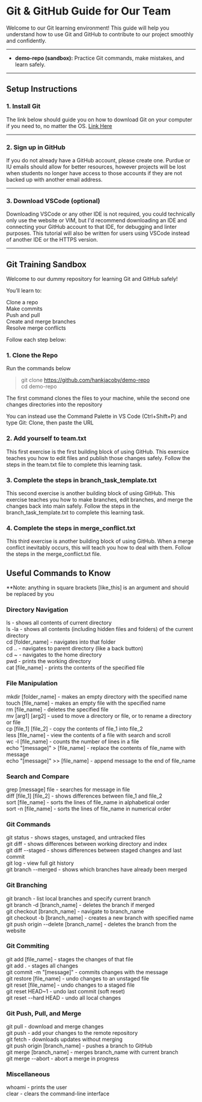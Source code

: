 # Git & GitHub Guide for Our Team

Welcome to our Git learning environment! This guide will help you understand how to use Git and GitHub to contribute to our project smoothly and confidently.

---
- **demo-repo (sandbox):** Practice Git commands, make mistakes, and learn safely.
---

## Setup Instructions

### 1. Install Git
The link below should guide you on how to download Git on your computer if you need to, no matter the OS.
[Link Here](https://www.atlassian.com/git/tutorials/install-git)

---

### 2. Sign up in GitHub

If you do not already have a GitHub account, please create one. Purdue or IU emails should allow for
better resources, however projects will be lost when
students no longer have access to those accounts if
they are not backed up with another email address.

---

### 3. Download VSCode (optional)

Downloading VSCode or any other IDE is not required,
you could technically only use the website or VIM, 
but I'd recommend downloading an IDE and connecting
your GitHub account to that IDE, for debugging and
linter purposes. This tutorial will also be written 
for users using VSCode instead of another 
IDE or the HTTPS version.

---
## Git Training Sandbox

Welcome to our dummy repository for learning Git and GitHub safely!

You’ll learn to:
  
  Clone a repo  
  Make commits  
  Push and pull  
  Create and merge branches  
  Resolve merge conflicts   

Follow each step below:

### 1. Clone the Repo

Run the commands below  

  > git clone https://github.com/hankjacoby/demo-repo  
  > cd demo-repo  

The first command clones the files to your machine, while
the second one changes directories into the repository

You can instead use the Command Palette in VS Code (Ctrl+Shift+P) and type Git: Clone, then paste the URL

### 2. Add yourself to team.txt

This first exercise is the first building block of using GitHub. This exersice teaches
you how to edit files and publish those changes safely. 
Follow the steps in the team.txt file to complete this learning task.

### 3. Complete the steps in branch_task_template.txt

This second exercise is another building block of using GitHub. This exercise teaches
you how to make branches, edit branches, and merge the changes back into main safely.
Follow the steps in the branch_task_template.txt to complete this learning task.

### 4. Complete the steps in merge_conflict.txt

This third exercise is another building block of using GitHub. When a merge conflict inevitably
occurs, this will teach you how to deal with them.
Follow the steps in the merge_conflict.txt file.

## Useful Commands to Know  
**Note: anything in square brackets [like_this] is an argument and should be replaced by you  

### Directory Navigation  

ls - shows all contents of current directory  
ls -la - shows all contents (including hidden files and folders) of the current directory  
cd [folder_name] - navigates into that folder  
cd .. - navigates to parent directory (like a back button)  
cd ~ - navigates to the home directory  
pwd - prints the working directory  
cat [file_name] - prints the contents of the specified file

### File Manipulation  

mkdir [folder_name] - makes an empty directory with the specified name  
touch [file_name] - makes an empty file with the specified name  
rm [file_name] - deletes the specified file  
mv [arg1] [arg2] - used to move a directory or file, or to rename a directory or file  
cp [file_1] [file_2] - copy the contents of file_1 into file_2  
less [file_name] - view the contents of a file with search and scroll  
wc -l [file_name] - counts the number of lines in a file  
echo "[message]" > [file_name] - replace the contents of file_name with message  
echo "[message]" >> [file_name] - append message to the end of file_name  

### Search and Compare

grep [message] file - searches for message in file  
diff [file_1] [file_2] - shows differences between file_1 and file_2  
sort [file_name] - sorts the lines of file_name in alphabetical order  
sort -n [file_name] - sorts the lines of file_name in numerical order  

### Git Commands

git status - shows stages, unstaged, and untracked files  
git diff - shows differences between working directory and index  
git diff --staged - shows differences between staged changes and last commit  
git log - view full git history  
git branch --merged - shows which branches have already been merged

### Git Branching

git branch - list local branches and specify current branch  
git branch -d [branch_name] - deletes the branch if merged  
git checkout [branch_name] - navigate to branch_name  
git checkout -b [branch_name] - creates a new branch with specified name  
git push origin --delete [branch_name] - deletes the branch from the website

### Git Commiting

git add [file_name] - stages the changes of that file  
git add . - stages all changes  
git commit -m "[message]" - commits changes with the message  
git restore [file_name] - undo changes to an unstaged file  
git reset [file_name] - undo changes to a staged file  
git reset HEAD~1 - undo last commit (soft reset)  
git reset --hard HEAD - undo all local changes  

### Git Push, Pull, and Merge

git pull - download and merge changes  
git push - add your changes to the remote repository  
git fetch - downloads updates without merging  
git push origin [branch_name] - pushes a branch to GitHub  
git merge [branch_name] - merges branch_name with current branch  
git merge --abort - abort a merge in progress  

### Miscellaneous  

whoami - prints the user  
clear - clears the command-line interface  
